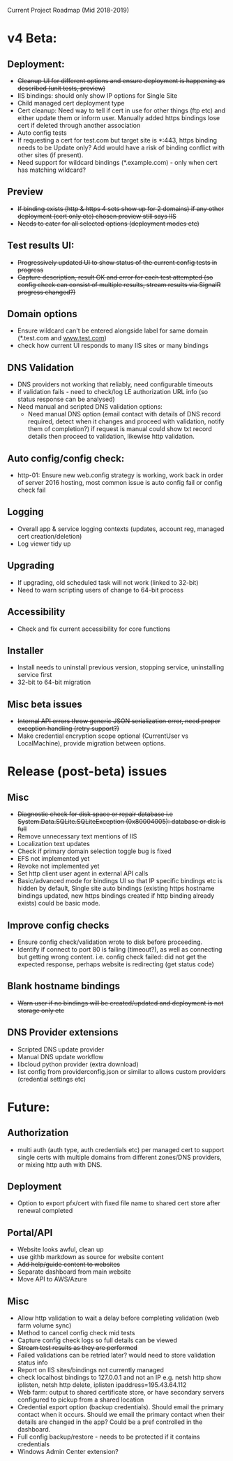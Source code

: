 Current Project Roadmap (Mid 2018-2019)

# v4 Beta:

## Deployment:

* ~~Cleanup UI for different options and ensure deployment is happening as described (unit tests, preview)~~
* IIS bindings: should only show IP options for Single Site 
* Child managed cert deployment type
* Cert cleanup: Need way to tell if cert in use for other things (ftp etc) and either update them or inform user. Manually added https bindings lose cert if deleted through another association 
* Auto config tests
* If requesting a cert for test.com but target site is *:443, https binding needs to be Update only? Add would have a risk of binding conflict with other sites (if present).
* Need support for wildcard bindings (*.example.com) - only when cert has matching wildcard?

## Preview
* ~~If binding exists (http & https 4 sets show up for 2 domains)
if any other deployment (cert only etc) chosen preview still says IIS~~
* ~~Needs to cater for all selected options (deployment modes etc)~~

## Test results UI:
* ~~Progressively updated UI to show status of the current config tests in progress~~
* ~~Capture description, result OK and error for each test attempted (so config check can consist of multiple results, stream results via SignalR progress changed?)~~

## Domain options
* Ensure wildcard can't be entered alongside label for same domain (*.test.com and www.test.com)
* check how current UI responds to many IIS sites or many bindings

## DNS Validation
* DNS providers not working that reliably, need configurable timeouts
* if validation fails - need to check/log LE authorization URL info (so status response can be analysed)
* Need manual and scripted DNS validation options:
    * Need manual DNS option (email contact with details of DNS record required, detect when it changes and proceed with validation, notify them of completion?) if request is manual could show txt record details then proceed to validation, likewise http validation.

## Auto config/config check:
* http-01: Ensure new web.config strategy is working, work back in order of server 2016 hosting, most common issue is auto config fail or config check fail 

## Logging
* Overall app & service logging contexts (updates, account reg, managed cert creation/deletion)
* Log viewer tidy up

## Upgrading
* If upgrading, old scheduled task will not work (linked to 32-bit)
* Need to warn scripting users of change to 64-bit process

## Accessibility
* Check and fix current accessibility for core functions

## Installer
* Install needs to uninstall previous version, stopping service, uninstalling service first
* 32-bit to 64-bit migration

## Misc beta issues
* ~~Internal API errors throw generic JSON serialization error, need proper exception handling (retry support?)~~
* Make credential encryption scope optional (CurrentUser vs LocalMachine), provide migration between options.

# Release (post-beta) issues

## Misc
* ~~Diagnostic check for disk space or repair database i.e System.Data.SQLite.SQLiteException (0x80004005): database or disk is full~~
* Remove unnecessary text mentions of IIS
* Localization text updates
* Check if primary domain selection toggle bug is fixed
* EFS not implemented yet
* Revoke not implemented yet
* Set http client user agent in external API calls
* Basic/advanced mode for bindings UI so that IP specific bindings etc is hidden by default, Single site auto bindings (existing https hostname bindings updated, new https bindings created if http binding already exists) could be basic mode.

## Improve config checks
* Ensure config check/validation wrote to disk before proceeding.
* Identify if connect to port 80 is failing (timeout?), as well as connecting but getting wrong content. i.e. config check failed: did not get the expected response, perhaps website is redirecting (get status code)

## Blank hostname bindings

* ~~Warn user if no bindings will be created/updated and deployment is not storage only etc~~

## DNS Provider extensions
* Scripted DNS update provider
* Manual DNS update workflow
* libcloud python provider (extra download)
* list config from providerconfig.json or similar to allows custom providers (credential settings etc)

# Future:

## Authorization
* multi auth (auth type, auth credentials etc) per managed cert to support single certs with multiple domains from different zones/DNS providers, or mixing http auth with DNS.

## Deployment
* Option to export pfx/cert with fixed file name to shared cert store after renewal completed

## Portal/API
* Website looks awful, clean up
* use githb markdown as source for website content
* ~~Add help/guide content to websites~~
* Separate dashboard from main website
* Move API to AWS/Azure

## Misc
* Allow http validation to wait a delay before completing validation (web farm volume sync)
* Method to cancel config check mid tests
* Capture config check logs so full details can be viewed
* ~~Stream test results as they are performed~~
* Failed validations can be retried later? would need to store validation status info
* Report on IIS sites/bindings not currently managed
* check localhost bindings to 127.0.0.1 and not an IP e.g. netsh http show iplisten, netsh http delete, iplisten ipaddress=195.43.64.112 
* Web farm: output to shared certificate store, or have secondary servers configured to pickup from a shared location
* Credential export option (backup credentials). Should email the primary contact when it occurs. Should we email the primary contact when their details are changed in the app? Could be a pref controlled in the dashboard.
* Full config backup/restore - needs to be protected if it contains credentials
* Windows Admin Center extension?
